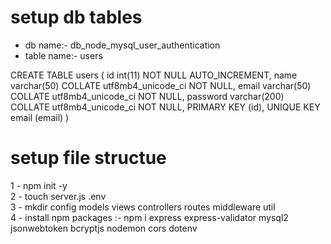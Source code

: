 # setup db tables

- db name:- db_node_mysql_user_authentication
- table name:- users

CREATE TABLE users (
id int(11) NOT NULL AUTO_INCREMENT,
name varchar(50) COLLATE utf8mb4_unicode_ci NOT NULL,
email varchar(50) COLLATE utf8mb4_unicode_ci NOT NULL,
password varchar(200) COLLATE utf8mb4_unicode_ci NOT NULL,
PRIMARY KEY (id),
UNIQUE KEY email (email)
)

# setup file structue

1 - npm init -y \
2 - touch server.js .env \
3 - mkdir config models views controllers routes middleware util \
4 - install npm packages :- npm i express express-validator mysql2 jsonwebtoken bcryptjs nodemon cors dotenv
